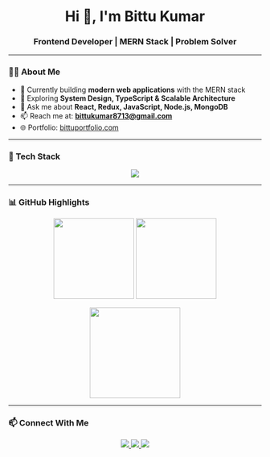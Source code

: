 <h1 align="center">Hi 👋, I'm Bittu Kumar</h1>
<h3 align="center">Frontend Developer | MERN Stack | Problem Solver</h3>

---

### 👨‍💻 About Me
- 🔭 Currently building **modern web applications** with the MERN stack  
- 🌱 Exploring **System Design, TypeScript & Scalable Architecture**  
- 💬 Ask me about **React, Redux, JavaScript, Node.js, MongoDB**  
- 📫 Reach me at: **bittukumar8713@gmail.com**  
- 🌐 Portfolio: [bittuportfolio.com](https://personalportfolio-web-app.onrender.com/)  

---

### 🚀 Tech Stack
<p align="center">
  <img src="https://skillicons.dev/icons?i=html,css,js,react,redux,nodejs,express,mongodb,mysql,cpp,python" />
</p>

---

### 📊 GitHub Highlights
<p align="center">
  <img src="https://github-readme-stats.vercel.app/api?username=bittu121&show_icons=true&theme=tokyonight&hide_border=true" height="160px"/>
  <img src="https://github-readme-stats.vercel.app/api/top-langs/?username=bittu121&layout=compact&theme=tokyonight&hide_border=true" height="160px"/>
</p>

<p align="center">
  <img src="https://github-readme-streak-stats.herokuapp.com/?user=bittu121&theme=tokyonight&hide_border=true" height="180px"/>
</p>

---

### 📫 Connect With Me
<p align="center">
  <a href="https://www.linkedin.com/in/bittu-kumar143/" target="_blank">
    <img src="https://img.shields.io/badge/LinkedIn-BittuKumar-blue?style=flat&logo=linkedin"/>
  </a>
  <a href="mailto:bittukumar8713@gmail.com">
    <img src="https://img.shields.io/badge/Email-bittukumar8713%40gmail.com-red?style=flat&logo=gmail"/>
  </a>
  <a href="https://personalportfolio-web-app.onrender.com/" target="_blank">
    <img src="https://img.shields.io/badge/Portfolio-Visit-brightgreen?style=flat&logo=vercel"/>
  </a>
</p>
